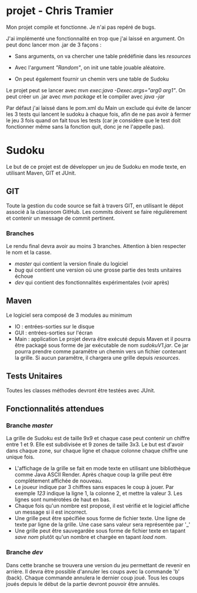 ﻿# projet - Chris Tramier

Mon projet compile et fonctionne. Je n'ai pas repéré de bugs.

J'ai implémenté une fonctionnalité en trop que j'ai laissé en argument. On peut donc lancer mon .jar de 3 façons :

* Sans arguments, on va chercher une table prédéfinie dans les *resources* 

* Avec l'argument *"Random"*, on init une table jouable aléatoire.

* On peut également fournir un chemin vers une table de Sudoku

Le projet peut se lancer avec *mvn exec:java -Dexec.args="arg0 arg1"*. On peut créer un .jar avec *mvn package* et le compiler avec *java -jar*

Par défaut j'ai laissé dans le pom.xml du Main un exclude qui évite de lancer les 3 tests qui lancent le sudoku à chaque fois, afin de ne pas avoir à fermer le jeu 3 fois quand on fait tous les tests (car je considère que le test doit fonctionner même sans la fonction quit, donc je ne l'appelle pas). 




# Sudoku
Le but de ce projet est de développer un jeu de Sudoku en mode texte, en utilisant Maven, GIT et JUnit.

## GIT
Toute la gestion du code source se fait à travers GIT, en utilisant le dépot associé
à la classroom GitHub. Les commits doivent se faire régulièrement et contenir un
message de commit pertinent.

### Branches
Le rendu final devra avoir au moins 3 branches. Attention à bien respecter le nom et la casse.
* _master_ qui contient la version finale du logiciel
* _bug_ qui contient une version où une grosse partie des tests unitaires échoue
* _dev_ qui contient des fonctionnalités expérimentales (voir après)

## Maven
Le logiciel sera composé de 3 modules au minimum
* IO : entrées-sorties sur le disque
* GUI : entrées-sorties sur l'écran
* Main : application
Le projet devra être exécuté depuis Maven et il pourra être packagé sous forme de jar exécutable de nom _sudokuV1.jar_. Ce jar pourra prendre comme paramêtre
un chemin vers un fichier contenant la grille. Si aucun paramêtre, il chargera une grille depuis _resources_.

## Tests Unitaires
Toutes les classes méthodes devront être testées avec JUnit.

## Fonctionnalités attendues
### Branche _master_
La grille de Sudoku est de taille 9x9 et chaque case peut contenir un chiffre entre 1 et 9. Elle est subdivisée et 9 zones de taille
3x3. Le but est d'avoir dans chaque zone, sur chaque ligne et chaque colonne chaque chiffre une unique fois.
* L'affichage de la grille se fait en mode texte en utilisant une bibliothèque comme Java ASCII Render. Après chaque coup la grille peut être complètement affichée de nouveau.
* Le joueur indique par 3 chiffres sans espaces le coup à jouer. Par exemple _123_ indique la ligne 1, la colonne 2, et mettre la valeur 3. Les lignes sont numérotées de haut en bas. 
* Chaque fois qu'un nombre est proposé, il est vérifié et le logiciel affiche un message si il est incorrect.
* Une grille peut être spécifiée sous forme de fichier texte. Une ligne de texte par ligne de la grille. Une case sans valeur sera représentée par '\_'
* Une grille peut être sauvegardée sous forme de fichier texte en tapant _save nom_ plutôt qu'un nombre et chargée en tapant _load nom_.

### Branche _dev_
Dans cette branche se trouvera une version du jeu permettant de revenir en arrière. Il devra être possible d'annuler les coups avec la commande 'b' (back). Chaque commande  annulera le dernier coup joué. Tous les coups joués depuis le début de la partie devront pouvoir être annulés.
